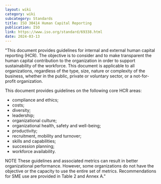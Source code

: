 ```yaml
---
layout: wiki
category: wiki
subcategory: Standards
title: ISO 30414 Human Capital Reporting
publication: ISO
link: https://www.iso.org/standard/69338.html
date: 2024-03-13
---
```


"This document provides guidelines for internal and external human capital reporting (HCR). The objective is to consider and to make transparent the human capital contribution to the organization in order to support sustainability of the workforce. This document is applicable to all organizations, regardless of the type, size, nature or complexity of the business, whether in the public, private or voluntary sector, or a not-for-profit organization.

This document provides guidelines on the following core HCR areas:

* compliance and ethics;
* costs;
* diversity;
* leadership;
* organizational culture;
* organizational health, safety and well-being;
* productivity;
* recruitment, mobility and turnover;
* skills and capabilities;
* succession planning;
* workforce availability.

NOTE These guidelines and associated metrics can result in better organizational performance. However, some organizations do not have the objective or the capacity to use the entire set of metrics. Recommendations for SME use are provided in Table 2 and Annex A."
